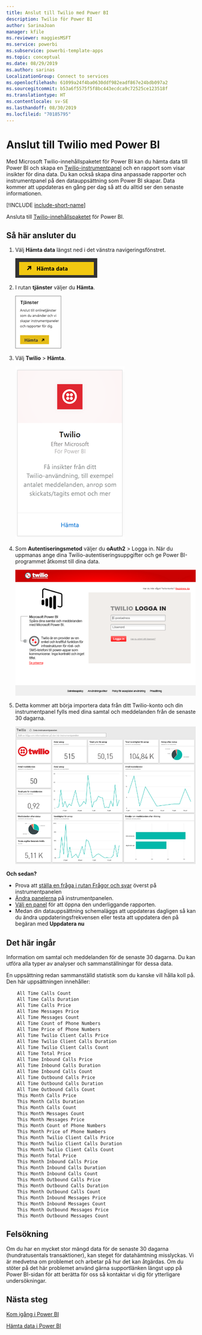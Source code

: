 ```yaml
---
title: Anslut till Twilio med Power BI
description: Twilio för Power BI
author: SarinaJoan
manager: kfile
ms.reviewer: maggiesMSFT
ms.service: powerbi
ms.subservice: powerbi-template-apps
ms.topic: conceptual
ms.date: 08/29/2019
ms.author: sarinas
LocalizationGroup: Connect to services
ms.openlocfilehash: 61099a24f4ba0630ddf982eadf867e24bdb097a2
ms.sourcegitcommit: b53a6f5575f5f8bc443ecdca9c72525ce123518f
ms.translationtype: HT
ms.contentlocale: sv-SE
ms.lasthandoff: 08/30/2019
ms.locfileid: "70185795"
---
```

# <a name="connect-to-twilio-with-power-bi"></a>Anslut till Twilio med Power BI
Med Microsoft Twilio-innehållspaketet för Power BI kan du hämta data till Power BI och skapa en [Twilio-instrumentpanel](https://powerbi.microsoft.com/integrations/twilio) och en rapport som visar insikter för dina data. Du kan också skapa dina anpassade rapporter och instrumentpanel på den datauppsättning som Power BI skapar. Data kommer att uppdateras en gång per dag så att du alltid ser den senaste informationen.

[!INCLUDE [include-short-name](./includes/service-deprecate-content-packs.md)]

Ansluta till [Twilio-innehållspaketet](https://app.powerbi.com/getdata/services/twilio) för Power BI.

## <a name="how-to-connect"></a>Så här ansluter du
1. Välj **Hämta data** längst ned i det vänstra navigeringsfönstret.
   
   ![](media/service-connect-to-twilio/pbi_getdata.png) 
2. I rutan **tjänster** väljer du **Hämta**.
   
   ![](media/service-connect-to-twilio/pbi_getservices.png) 
3. Välj **Twilio** \> **Hämta**.
   
   ![](media/service-connect-to-twilio/twilio.png)
4. Som **Autentiseringsmetod** väljer du **oAuth2** \> Logga in. När du uppmanas ange dina Twilio-autentiseringsuppgifter och ge Power BI-programmet åtkomst till dina data.
   
   ![](media/service-connect-to-twilio/pbi_twilio_login.png)
5. Detta kommer att börja importera data från ditt Twilio-konto och din instrumentpanel fylls med dina samtal och meddelanden från de senaste 30 dagarna. 
   
   ![](media/service-connect-to-twilio/pbi_twilio_db.png)

**Och sedan?**

* Prova att [ställa en fråga i rutan Frågor och svar](consumer/end-user-q-and-a.md) överst på instrumentpanelen
* [Ändra panelerna](service-dashboard-edit-tile.md) på instrumentpanelen.
* [Välj en panel](consumer/end-user-tiles.md) för att öppna den underliggande rapporten.
* Medan din datauppsättning schemaläggs att uppdateras dagligen så kan du ändra uppdateringsfrekvensen eller testa att uppdatera den på begäran med **Uppdatera nu**

## <a name="whats-included"></a>Det här ingår
Information om samtal och meddelanden för de senaste 30 dagarna. Du kan utföra alla typer av analyser och sammanställningar för dessa data.

En uppsättning redan sammanställd statistik som du kanske vill hålla koll på. Den här uppsättningen innehåller:

        All Time Calls Count  
        All Time Calls Duration  
        All Time Calls Price  
        All Time Messages Price  
        All Time Messages Count  
        All Time Count of Phone Numbers  
        All Time Price of Phone Numbers  
        All Time Twilio Client Calls Price  
        All Time Twilio Client Calls Duration  
        All Time Twilio Client Calls Count  
        All Time Total Price  
        All Time Inbound Calls Price  
        All Time Inbound Calls Duration  
        All Time Inbound Calls Count  
        All Time Outbound Calls Price  
        All Time Outbound Calls Duration  
        All Time Outbound Calls Count  
        This Month Calls Price  
        This Month Calls Duration  
        This Month Calls Count  
        This Month Messages Count  
        This Month Messages Price  
        This Month Count of Phone Numbers  
        This Month Price of Phone Numbers  
        This Month Twilio Client Calls Price  
        This Month Twilio Client Calls Duration  
        This Month Twilio Client Calls Count  
        This Month Total Price  
        This Month Inbound Calls Price  
        This Month Inbound Calls Duration  
        This Month Inbound Calls Count  
        This Month Outbound Calls Price  
        This Month Outbound Calls Duration  
        This Month Outbound Calls Count  
        This Month Inbound Messages Price  
        This Month Inbound Messages Count  
        This Month Outbound Messages Price  
        This Month Outbound Messages Count

## <a name="troubleshooting"></a>Felsökning
Om du har en mycket stor mängd data för de senaste 30 dagarna (hundratusentals transaktioner), kan steget för datahämtning misslyckas. Vi är medvetna om problemet och arbetar på hur det kan åtgärdas. Om du stöter på det här problemet använd gärna supportlänken längst upp på Power BI-sidan för att berätta för oss så kontaktar vi dig för ytterligare undersökningar.

## <a name="next-steps"></a>Nästa steg
[Kom igång i Power BI](service-get-started.md)

[Hämta data i Power BI](service-get-data.md)

